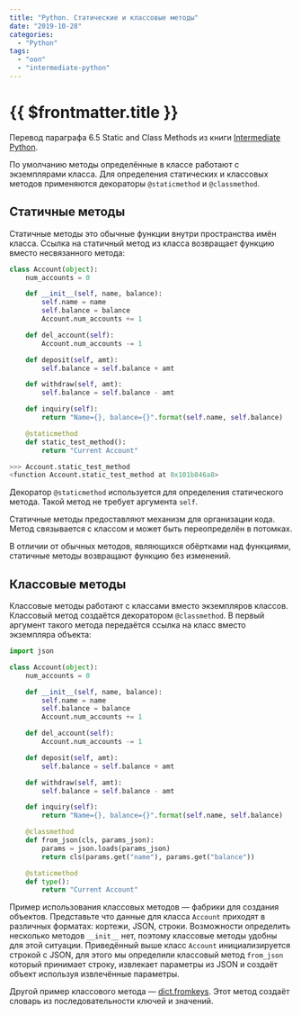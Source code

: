 ```yaml
---
title: "Python. Статические и классовые методы"
date: "2019-10-28"
categories: 
  - "Python"
tags: 
  - "ооп"
  - "intermediate-python"
---
```


# {{ $frontmatter.title }}

Перевод параграфа 6.5 Static and Class Methods из книги [Intermediate Python](https://leanpub.com/intermediatepython).

По умолчанию методы определённые в классе работают с экземплярами класса. Для определения статических и классовых методов применяются декораторы `@staticmethod` и `@classmethod`.

## Статичные методы

Статичные методы это обычные функции внутри пространства имён класса. Ссылка на статичный метод из класса возвращает функцию вместо несвязанного метода:

```python
class Account(object):
    num_accounts = 0

    def __init__(self, name, balance):
        self.name = name
        self.balance = balance
        Account.num_accounts += 1

    def del_account(self):
        Account.num_accounts -= 1

    def deposit(self, amt):
        self.balance = self.balance + amt

    def withdraw(self, amt):
        self.balance = self.balance - amt

    def inquiry(self):
        return "Name={}, balance={}".format(self.name, self.balance)

    @staticmethod
    def static_test_method():
        return "Current Account"
```

```python
>>> Account.static_test_method
<function Account.static_test_method at 0x101b846a8>
```

Декоратор `@staticmethod` используется для определения статического метода. Такой метод не требует аргумента `self`.

Статичные методы предоставляют механизм для организации кода. Метод связывается с классом и может быть переопределён в потомках.

В отличии от обычных методов, являющихся обёртками над функциями, статичные методы возвращают функцию без изменений.

## Классовые методы

Классовые методы работают с классами вместо экземпляров классов. Классовый метод создаётся декоратором `@classmethod`. В первый аргумент такого метода передаётся ссылка на класс вместо экземпляра объекта:

```python
import json

class Account(object):
    num_accounts = 0

    def __init__(self, name, balance):
        self.name = name
        self.balance = balance
        Account.num_accounts += 1

    def del_account(self):
        Account.num_accounts -= 1

    def deposit(self, amt):
        self.balance = self.balance + amt

    def withdraw(self, amt):
        self.balance = self.balance - amt

    def inquiry(self):
        return "Name={}, balance={}".format(self.name, self.balance)

    @classmethod
    def from_json(cls, params_json):
        params = json.loads(params_json)
        return cls(params.get("name"), params.get("balance"))

    @staticmethod
    def type():
        return "Current Account"
```

Пример использования классовых методов — фабрики для создания объектов. Представьте что данные для класса `Account` приходят в различных форматах: кортежи, JSON, строки. Возможности определить несколько методов `__init__` нет, поэтому классовые методы удобны для этой ситуации. Приведённый выше класс `Account` инициализируется строкой с JSON, для этого мы определили классовый метод `from_json` который принимает строку, извлекает параметры из JSON и создаёт объект используя извлечённые параметры.

Другой пример классового метода — [dict.fromkeys](https://docs.python.org/3/library/stdtypes.html#dict.fromkeys). Этот метод создаёт словарь из последовательности ключей и значений.
